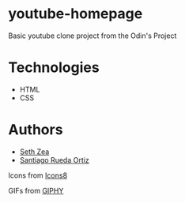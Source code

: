 # youtube-homepage

Basic youtube clone project from the Odin's Project

# Technologies
- HTML 
- CSS

# Authors
- [Seth Zea](https://github.com/sz16900)
- [Santiago Rueda Ortiz](https://github.com/srueda27)

Icons from [Icons8](https://icons8.com/icons/)

GIFs from [GIPHY](https://giphy.com/gifs/icUzVCVqMABHiEDEHE)

